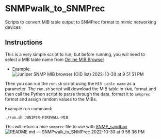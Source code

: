 # SNMPwalk_to_SNMPrec
Scripts to convert MIB table output to SNMPrec format to mimic networking devices

## Instructions
This is a very simple script to run, but before running, you will need to select a MIB table name from [Online MIB Browser](https://bestmonitoringtools.com/mibdb/mibdb_search.php)
* Example:
![Juniper SNMP MIB browser (OID list) 2022-10-30 at 9 51 51 PM](https://user-images.githubusercontent.com/49233513/198916363-712a045d-ae8c-4ed2-896c-a822640a5583.jpg)



Then you can run the `run.sh` script using the `MIB table name` as a parameter. The `run.sh` script will download the MIB table in `YAML` format and then call the Python script to parse through the data, format it to `snmprec` format and assign random values to the MIBs.

Example run command:
```
./run.sh JUNIPER-FIREWALL-MIB
```
This will return a nice `snmprec` file to use with [SNMP_sandbox](https://github.com/UTXOnly/SNMP_sandbox)
![README md — SNMPwalk_to_SNMPrec 2022-10-30 at 9 56 36 PM](https://user-images.githubusercontent.com/49233513/198916381-4213b37b-1f1d-4166-a062-8fafccbb202a.jpg)
